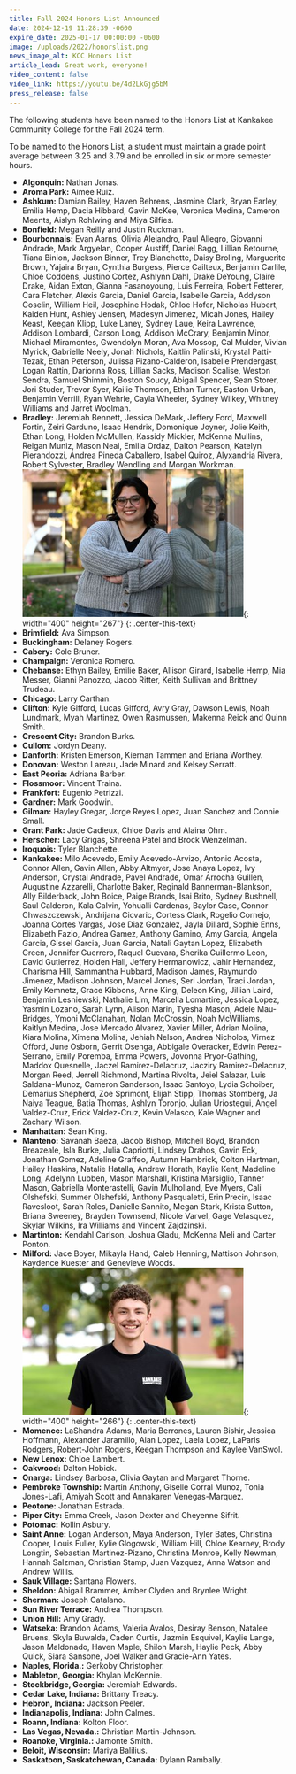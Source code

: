 ```yaml
---
title: Fall 2024 Honors List Announced
date: 2024-12-19 11:28:39 -0600
expire_date: 2025-01-17 00:00:00 -0600
image: /uploads/2022/honorslist.png
news_image_alt: KCC Honors List
article_lead: Great work, everyone!
video_content: false
video_link: https://youtu.be/4d2LkGjg5bM
press_release: false
---
```

The following students have been named to the Honors List at Kankakee Community College for the Fall 2024 term.

To be named to the Honors List, a student must maintain a grade point average between 3.25 and 3.79 and be enrolled in six or more semester hours.

* **Algonquin:** Nathan Jonas.
* **Aroma Park:** Aimee Ruiz.
* **Ashkum:** Damian Bailey, Haven Behrens, Jasmine Clark, Bryan Earley, Emilia Hemp, Dacia Hibbard, Gavin McKee, Veronica Medina, Cameron Meents, Aislyn Rohlwing and Miya Silfies.
* **Bonfield:** Megan Reilly and Justin Ruckman.
* **Bourbonnais:** Evan Aarns, Olivia Alejandro, Paul Allegro, Giovanni Andrade, Mark Argyelan, Cooper Austiff, Daniel Bagg, Lillian Betourne, Tiana Binion, Jackson Binner, Trey Blanchette, Daisy Broling, Marguerite Brown, Yajaira Bryan, Cynthia Burgess, Pierce Cailteux, Benjamin Carlile, Chloe Coddens, Justino Cortez, Ashlynn Dahl, Drake DeYoung, Claire Drake, Aidan Exton, Gianna Fasanoyoung, Luis Ferreira, Robert Fetterer, Cara Fletcher, Alexis Garcia, Daniel Garcia, Isabelle Garcia, Addyson Goselin, William Heil, Josephine Hodak, Chloe Hofer, Nicholas Hubert, Kaiden Hunt, Ashley Jensen, Madesyn Jimenez, Micah Jones, Hailey Keast, Keegan Klipp, Luke Laney, Sydney Laue, Keira Lawrence, Addison Lombardi, Carson Long, Addison McCrary, Benjamin Minor, Michael Miramontes, Gwendolyn Moran, Ava Mossop, Cal Mulder, Vivian Myrick, Gabrielle Neely, Jonah Nichols, Kaitlin Palinski, Krystal Patti-Tezak, Ethan Peterson, Julissa Pizano-Calderon, Isabelle Prendergast, Logan Rattin, Darionna Ross, Lillian Sacks, Madison Scalise, Weston Sendra, Samuel Shimmin, Boston Soucy, Abigail Spencer, Sean Storer, Jori Studer, Trevor Syer, Kailie Thomson, Ethan Turner, Easton Urban, Benjamin Verrill, Ryan Wehrle, Cayla Wheeler, Sydney Wilkey, Whitney Williams and Jarret Woolman.
* **Bradley:** Jeremiah Bennett, Jessica DeMark, Jeffery Ford, Maxwell Fortin, Zeiri Garduno, Isaac Hendrix, Domonique Joyner, Jolie Keith, Ethan Long, Holden McMullen, Kassidy Mickler, McKenna Mullins, Reigan Muniz, Mason Neal, Emilia Ordaz, Dalton Pearson, Katelyn Pierandozzi, Andrea Pineda Caballero, Isabel Quiroz, Alyxandria Rivera, Robert Sylvester, Bradley Wendling and Morgan Workman.<br>![KCC student Emilia Ordaz](/uploads/2023/fa24honors-emiliaordaz-400x267.jpg "KCC student Emilia Ordaz"){: width="400" height="267"}
  {: .center-this-text}
* **Brimfield:** Ava Simpson.
* **Buckingham:** Delaney Rogers.
* **Cabery:** Cole Bruner.
* **Champaign:** Veronica Romero.
* **Chebanse:** Ethyn Bailey, Emilie Baker, Allison Girard, Isabelle Hemp, Mia Messer, Gianni Panozzo, Jacob Ritter, Keith Sullivan and Brittney Trudeau.
* **Chicago:** Larry Carthan.
* **Clifton:** Kyle Gifford, Lucas Gifford, Avry Gray, Dawson Lewis, Noah Lundmark, Myah Martinez, Owen Rasmussen, Makenna Reick and Quinn Smith.
* **Crescent City:** Brandon Burks.
* **Cullom:** Jordyn Deany.
* **Danforth:** Kristen Emerson, Kiernan Tammen and Briana Worthey.
* **Donovan:** Weston Lareau, Jade Minard and Kelsey Serratt.
* **East Peoria:** Adriana Barber.
* **Flossmoor:** Vincent Traina.
* **Frankfort:** Eugenio Petrizzi.
* **Gardner:** Mark Goodwin.
* **Gilman:** Hayley Gregar, Jorge Reyes Lopez, Juan Sanchez and Connie Small.
* **Grant Park:** Jade Cadieux, Chloe Davis and Alaina Ohm.
* **Herscher:** Lacy Grigas, Shreena Patel and Brock Wenzelman.
* **Iroquois:** Tyler Blanchette.
* **Kankakee:** Milo Acevedo, Emily Acevedo-Arvizo, Antonio Acosta, Connor Allen, Gavin Allen, Abby Altmyer, Jose Anaya Lopez, Ivy Anderson, Crystal Andrade, Pavel Andrade, Omar Arrocha Guillen, Augustine Azzarelli, Charlotte Baker, Reginald Bannerman-Blankson, Ally Bilderback, John Boice, Paige Brands, Isai Brito, Sydney Bushnell, Saul Calderon, Kala Calvin, Yohualli Cardenas, Baylor Case, Connor Chwaszczewski, Andrijana Cicvaric, Cortess Clark, Rogelio Cornejo, Joanna Cortes Vargas, Jose Diaz Gonzalez, Jayla Dillard, Sophie Enns, Elizabeth Fazio, Andrea Gamez, Anthony Gamino, Amy Garcia, Angela Garcia, Gissel Garcia, Juan Garcia, Natali Gaytan Lopez, Elizabeth Green, Jennifer Guerrero, Raquel Guevara, Sherika Guillermo Leon, David Gutierrez, Holden Hall, Jeffery Hermanowicz, Jahir Hernandez, Charisma Hill, Sammantha Hubbard, Madison James, Raymundo Jimenez, Madison Johnson, Marcel Jones, Seri Jordan, Traci Jordan, Emily Kemnetz, Grace Kibbons, Anne King, Deleon King, Jillian Laird, Benjamin Lesniewski, Nathalie Lim, Marcella Lomartire, Jessica Lopez, Yasmin Lozano, Sarah Lynn, Alison Marin, Tyesha Mason, Adele Mau-Bridges, Ymoni McClanahan, Nolan McCrossin, Noah McWilliams, Kaitlyn Medina, Jose Mercado Alvarez, Xavier Miller, Adrian Molina, Kiara Molina, Ximena Molina, Jehiah Nelson, Andrea Nicholos, Virnez Offord, June Osborn, Gerrit Osenga, Abbigale Overacker, Edwin Perez-Serrano, Emily Poremba, Emma Powers, Jovonna Pryor-Gathing, Maddox Quesnelle, Jaczel Ramirez-Delacruz, Jacziry Ramirez-Delacruz, Morgan Reed, Jerrell Richmond, Martina Rivolta, Jeiel Salazar, Luis Saldana-Munoz, Cameron Sanderson, Isaac Santoyo, Lydia Schoiber, Demarius Shepherd, Zoe Sprimont, Elijah Stipp, Thomas Stomberg, Ja Naiya Teague, Batia Thomas, Ashlyn Toronjo, Julian Uriostegui, Angel Valdez-Cruz, Erick Valdez-Cruz, Kevin Velasco, Kale Wagner and Zachary Wilson.
* **Manhattan:** Sean King.
* **Manteno:** Savanah Baeza, Jacob Bishop, Mitchell Boyd, Brandon Breazeale, Isla Burke, Julia Capriotti, Lindsey Drahos, Gavin Eck, Jonathan Gomez, Adeline Graffeo, Autumn Hambrick, Colton Hartman, Hailey Haskins, Natalie Hatalla, Andrew Horath, Kaylie Kent, Madeline Long, Adelynn Lubben, Mason Marshall, Kristina Marsiglio, Tanner Mason, Gabriella Monterastelli, Gavin Mulholland, Eve Myers, Cali Olshefski, Summer Olshefski, Anthony Pasqualetti, Erin Precin, Isaac Ravesloot, Sarah Roles, Danielle Sannito, Megan Stark, Krista Sutton, Briana Sweeney, Brayden Townsend, Nicole Varvel, Gage Velasquez, Skylar Wilkins, Ira Williams and Vincent Zajdzinski.
* **Martinton:** Kendahl Carlson, Joshua Gladu, McKenna Meli and Carter Ponton.
* **Milford:** Jace Boyer, Mikayla Hand, Caleb Henning, Mattison Johnson, Kaydence Kuester and Genevieve Woods.<br>![KCC student Robert Rogers](/uploads/2023/fa24honors-robertrogers-400x266.jpg "KCC student Robert Rogers"){: width="400" height="266"}
  {: .center-this-text}
* **Momence:** LaShandra Adams, Maria Berrones, Lauren Bishir, Jessica Hoffmann, Alexander Jaramillo, Alan Lopez, Laela Lopez, LaParis Rodgers, Robert-John Rogers, Keegan Thompson and Kaylee VanSwol.
* **New Lenox:** Chloe Lambert.
* **Oakwood:** Dalton Hobick.
* **Onarga:** Lindsey Barbosa, Olivia Gaytan and Margaret Thorne.
* **Pembroke Township:** Martin Anthony, Giselle Corral Munoz, Tonia Jones-Lafi, Amiyah Scott and Annakaren Venegas-Marquez.
* **Peotone:** Jonathan Estrada.
* **Piper City:** Emma Creek, Jason Dexter and Cheyenne Sifrit.
* **Potomac:** Kollin Asbury.
* **Saint Anne:** Logan Anderson, Maya Anderson, Tyler Bates, Christina Cooper, Louis Fuller, Kylie Glogowski, William Hill, Chloe Kearney, Brody Longtin, Sebastian Martinez-Pizano, Christina Monroe, Kelly Newman, Hannah Salzman, Christian Stamp, Juan Vazquez, Anna Watson and Andrew Willis.
* **Sauk Village:** Santana Flowers.
* **Sheldon:** Abigail Brammer, Amber Clyden and Brynlee Wright.
* **Sherman:** Joseph Catalano.
* **Sun River Terrace:** Andrea Thompson.
* **Union Hill:** Amy Grady.
* **Watseka:** Brandon Adams, Valeria Avalos, Desiray Benson, Natalee Bruens, Skyla Buwalda, Caden Curtis, Jazmin Esquivel, Kaylie Lange, Jason Maldonado, Haven Maple, Shiloh Marsh, Haylie Peck, Abby Quick, Siara Sansone, Joel Walker and Gracie-Ann Yates.
* **Naples, Florida.:** Gerkoby Christopher.
* **Mableton, Georgia:** Khylan McKennie.
* **Stockbridge, Georgia:** Jeremiah Edwards.
* **Cedar Lake, Indiana:** Brittany Treacy.
* **Hebron, Indiana:** Jackson Peeler.
* **Indianapolis, Indiana:** John Calmes.
* **Roann, Indiana:** Kolton Floor.
* **Las Vegas, Nevada.:** Christian Martin-Johnson.
* **Roanoke, Virginia.:** Jamonte Smith.
* **Beloit, Wisconsin:** Mariya Balilius.
* **Saskatoon, Saskatchewan, Canada:** Dylann Rambally.